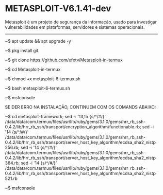 # METASPLOIT-V6.1.41-dev

Metasploit é um projeto de segurança da informação, usado para investigar vulnerabilidades em plataformas, servidores e sistemas operacionais.
______________________________________________________________________________________________________________________________________________

~$ apt update && apt upgrade -y 

~$ pkg install git
 
~$ git clone https://github.com/efxtv/Metasploit-in-termux

~$ cd Metasploit-in-termux

~$ chmod +x metasploit-6-termux.sh

~$ bash metasploit-6-termux.sh

~$ msfconsole

SE DER ERRO NA INSTALAÇÃO, CONTINUEM COM OS COMANDS ABAIXO:

~$ cd metasploit-framework;
sed -i '13,15 {s/^/#/}' /data/data/com.termux/files/usr/lib/ruby/gems/3.1.0/gems/hrr_rb_ssh-0.4.2/lib/hrr_rb_ssh/transport/encryption_algorithm/functionable.rb; sed -i '14 {s/^/#/}' /data/data/com.termux/files/usr/lib/ruby/gems/3.1.0/gems/hrr_rb_ssh-0.4.2/lib/hrr_rb_ssh/transport/server_host_key_algorithm/ecdsa_sha2_nistp256.rb; sed -i '14 {s/^/#/}' /data/data/com.termux/files/usr/lib/ruby/gems/3.1.0/gems/hrr_rb_ssh-0.4.2/lib/hrr_rb_ssh/transport/server_host_key_algorithm/ecdsa_sha2_nistp384.rb; sed -i '14 {s/^/#/}' /data/data/com.termux/files/usr/lib/ruby/gems/3.1.0/gems/hrr_rb_ssh-0.4.2/lib/hrr_rb_ssh/transport/server_host_key_algorithm/ecdsa_sha2_nistp521.rb

~$ msfconsole
